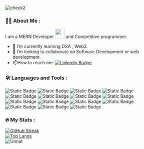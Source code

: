 ![check2](https://github.com/Sayo1305/Sayo1305/assets/84987518/240a2457-dbe6-4983-8e84-2b3f209af942)
### :woman_technologist: About Me :
I am a MERN Developer <img src="https://media.giphy.com/media/WUlplcMpOCEmTGBtBW/giphy.gif" width="30"> and Competitive programmer.
- :telescope: I’m currently learning DSA , Web3.
- 💞️ I’m looking to collaborate on Software Development or web development.
- :mailbox:How to reach me: [![Linkedin Badge](https://img.shields.io/badge/-unnat-blue?style=flat&logo=Linkedin&logoColor=white)](https://www.linkedin.com/in/unnat-das-3b5374196/)



### :hammer_and_wrench: Languages and Tools :
![Static Badge](https://img.shields.io/badge/c%2B%2B-blue?style=for-the-badge&logo=c%2B%2B&logoColor=%23fff)
![Static Badge](https://img.shields.io/badge/Java-orange?style=for-the-badge&logo=JAVA&logoColor=%23fff)
![Static Badge](https://img.shields.io/badge/python-light?style=for-the-badge&logo=python&logoColor=%23fff)
![Static Badge](https://img.shields.io/badge/Javascipt-black?style=for-the-badge&logo=javascript&logoColor=yellow&labelColor=%23000)
![Static Badge](https://img.shields.io/badge/HTML-orange?style=for-the-badge&logo=html&logoColor=%23fff)
![Static Badge](https://img.shields.io/badge/CSS-pink?style=for-the-badge&logo=CSS)
![Static Badge](https://img.shields.io/badge/REACT-black?style=for-the-badge&logo=REACT)
![Static Badge](https://img.shields.io/badge/Tailwind%20CSS-light?style=for-the-badge&logo=Tailwind%20CSS&color=%2307454d)
![Static Badge](https://img.shields.io/badge/firebase-light?style=for-the-badge&logo=firebase&color=%234d072f)
![Static Badge](https://img.shields.io/badge/NODE.JS-light?style=for-the-badge&logo=Node.js&color=%2396f48a)
![Static Badge](https://img.shields.io/badge/ExpressJS-light?style=for-the-badge&logo=Express&color=%2307454d)
![Static Badge](https://img.shields.io/badge/MongoDB-light?style=for-the-badge&logo=mongodb&color=%23000)
![Static Badge](https://img.shields.io/badge/postman-light?style=for-the-badge&logo=postman&color=%23Fffc61)
![Static Badge](https://img.shields.io/badge/Git-light?style=for-the-badge&logo=git&color=%23Fffc61)
![Static Badge](https://img.shields.io/badge/next-light?style=for-the-badge&logo=NEXT.JS&color=%23000)


### :fire: My Stats :
[![GitHub Streak](http://github-readme-streak-stats.herokuapp.com?user=sayo1305&theme=light&background=#000)](https://git.io/streak-stats)
<br>
[![Top Langs](https://github-readme-stats.vercel.app/api/top-langs/?username=sayo1305&layout=compact&theme=light)](https://github.com/anuraghazra/github-readme-stats)
<br>
<img src="https://github-readme-stats-sigma-five.vercel.app/api?username=Sayo1305&show_icons=true&title_color=00000&text_color=00000&bg_color=ffff&hide_border=false&locale=en" alt = "Unnat"/>
<!---
Sayo1305/Sayo1305 is a ✨ special ✨ repository because its `README.md` (this file) appears on your GitHub profile.
You can click the Preview link to take a look at your changes.
--->
